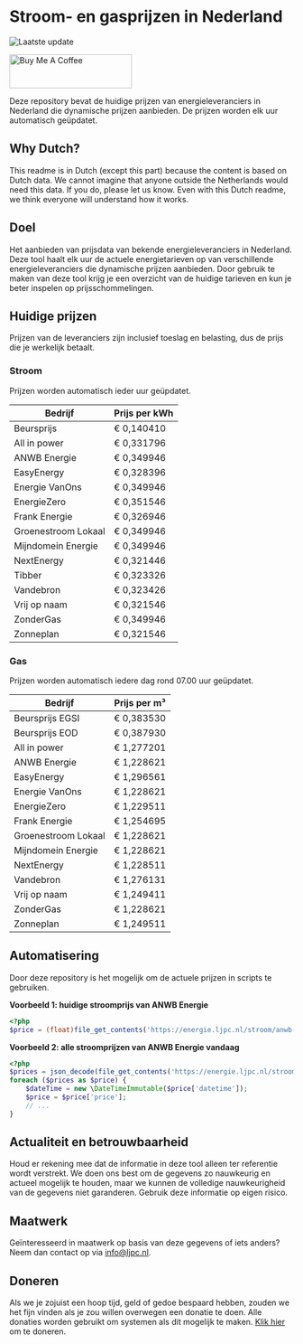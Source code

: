 # Stroom- en gasprijzen in Nederland

![Laatste update](https://img.shields.io/badge/laatste%20update-2024--10--11%2007%3A00%20CET-brightgreen)

<a href="https://www.buymeacoffee.com/Lars-" target="_blank"><img src="https://cdn.buymeacoffee.com/buttons/v2/default-orange.png" alt="Buy Me A Coffee" height="60" style="height: 60px !important;width: 217px !important;" ></a>

Deze repository bevat de huidige prijzen van energieleveranciers in Nederland die dynamische prijzen aanbieden. De prijzen worden elk uur automatisch geüpdatet.

## Why Dutch?

This readme is in Dutch (except this part) because the content is based on Dutch data. We cannot imagine that anyone outside the Netherlands would need this data. If you do, please let us know. Even with this Dutch readme, we think
everyone will understand how it works.

## Doel

Het aanbieden van prijsdata van bekende energieleveranciers in Nederland. Deze tool haalt elk uur de actuele energietarieven op van verschillende energieleveranciers die dynamische prijzen aanbieden. Door gebruik te maken van deze tool
krijg je een overzicht van de huidige tarieven en kun je beter inspelen op prijsschommelingen.

## Huidige prijzen

Prijzen van de leveranciers zijn inclusief toeslag en belasting, dus de prijs die je werkelijk betaalt.

### Stroom

Prijzen worden automatisch ieder uur geüpdatet.

 Bedrijf | Prijs per kWh 
---------|---------------
Beursprijs | € 0,140410
All in power | € 0,331796
ANWB Energie | € 0,349946
EasyEnergy | € 0,328396
Energie VanOns | € 0,349946
EnergieZero | € 0,351546
Frank Energie | € 0,326946
Groenestroom Lokaal | € 0,349946
Mijndomein Energie | € 0,349946
NextEnergy | € 0,321446
Tibber | € 0,323326
Vandebron | € 0,323426
Vrij op naam | € 0,321546
ZonderGas | € 0,349946
Zonneplan | € 0,321546


### Gas

Prijzen worden automatisch iedere dag rond 07.00 uur geüpdatet.

 Bedrijf | Prijs per m³ 
---------|--------------
Beursprijs EGSI | € 0,383530
Beursprijs EOD | € 0,387930
All in power | € 1,277201
ANWB Energie | € 1,228621
EasyEnergy | € 1,296561
Energie VanOns | € 1,228621
EnergieZero | € 1,229511
Frank Energie | € 1,254695
Groenestroom Lokaal | € 1,228621
Mijndomein Energie | € 1,228621
NextEnergy | € 1,228511
Vandebron | € 1,276131
Vrij op naam | € 1,249411
ZonderGas | € 1,228621
Zonneplan | € 1,249511


## Automatisering

Door deze repository is het mogelijk om de actuele prijzen in scripts te gebruiken.

**Voorbeeld 1: huidige stroomprijs van ANWB Energie**

```php
<?php
$price = (float)file_get_contents('https://energie.ljpc.nl/stroom/anwb-energie-nu.txt');

```

**Voorbeeld 2: alle stroomprijzen van ANWB Energie vandaag**

```php
<?php
$prices = json_decode(file_get_contents('https://energie.ljpc.nl/stroom/all-in-power-vandaag.json'),true);
foreach ($prices as $price) {
    $dateTime = new \DateTimeImmutable($price['datetime']);
    $price = $price['price'];
    // ...
}
```

## Actualiteit en betrouwbaarheid

Houd er rekening mee dat de informatie in deze tool alleen ter referentie wordt verstrekt. We doen ons best om de gegevens zo nauwkeurig en actueel mogelijk te houden, maar we kunnen de volledige nauwkeurigheid van de gegevens niet
garanderen. Gebruik deze informatie op eigen risico.

## Maatwerk

Geïnteresseerd in maatwerk op basis van deze gegevens of iets anders? Neem dan contact op
via [info@ljpc.nl](mailto:info@ljpc.nl?subject=Energie%20prijzen).

## Doneren

Als we je zojuist een hoop tijd, geld of gedoe bespaard hebben, zouden we het fijn vinden als je zou willen overwegen een
donatie te doen. Alle donaties worden gebruikt om systemen als dit mogelijk te
maken. [Klik hier](https://www.buymeacoffee.com/Lars-) om te doneren.
